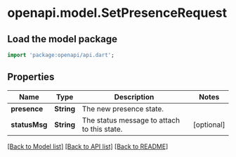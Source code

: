 # openapi.model.SetPresenceRequest

## Load the model package
```dart
import 'package:openapi/api.dart';
```

## Properties
Name | Type | Description | Notes
------------ | ------------- | ------------- | -------------
**presence** | **String** | The new presence state. | 
**statusMsg** | **String** | The status message to attach to this state. | [optional] 

[[Back to Model list]](../README.md#documentation-for-models) [[Back to API list]](../README.md#documentation-for-api-endpoints) [[Back to README]](../README.md)


